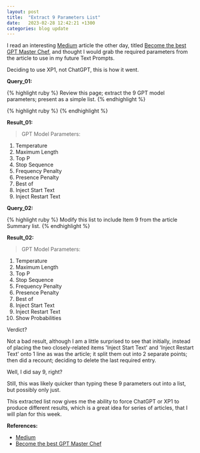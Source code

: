 ```yaml
---
layout: post
title:  "Extract 9 Parameters List"
date:   2023-02-28 12:42:21 +1300
categories: blog update
---
```

I read an interesting [Medium] article the other day, titled [Become the best GPT Master Chef], and thought I would grab the required parameters from the article to use in my future Text Prompts.

Deciding to use XP1, not ChatGPT, this is how it went.

**Query_01:**

{% highlight ruby %}
Review this page; extract the 9 GPT model parameters; present as a simple list.
{% endhighlight %}

{% highlight ruby %}
{% endhighlight %}

**Result_01:**

> GPT Model Parameters:
1. Temperature
2. Maximum Length
3. Top P
4. Stop Sequence
5. Frequency Penalty
6. Presence Penalty
7. Best of
8. Inject Start Text
9. Inject Restart Text

**Query_02:**

{% highlight ruby %}
Modify this list to include Item 9 from the article Summary list.
{% endhighlight %}

**Result_02:**

> GPT Model Parameters:
1. Temperature
2. Maximum Length
3. Top P
4. Stop Sequence
5. Frequency Penalty
6. Presence Penalty
7. Best of
8. Inject Start Text
9. Inject Restart Text
10. Show Probabilities

Verdict?

Not a bad result, although I am a little surprised to see that initially, instead of placing the two closely-related items 'Inject Start Text' and 'Inject Restart Text' onto 1 line as was the article; it split them out into 2 separate points; then did a recount; deciding to delete the last required entry.

Well, I did say 9, right?

Still, this was likely quicker than typing these 9 parameters out into a list, but possibly only just.

This extracted list now gives me the ability to force ChatGPT or XP1 to produce different results, which is a great idea for series of articles, that I will plan for this week.

**References:**

  - [Medium]
  - [Become the best GPT Master Chef]

[Medium]: https://medium.com/
[Become the best GPT Master Chef]: https://medium.com/thelatestai/become-the-best-gpt-master-chef-707f0c9d7c39


